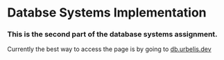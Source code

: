 # Databse Systems Implementation

### This is the second part of the database systems assignment.

Currently the best way to access the page is by going to [db.urbelis.dev](https://db.urbelis.dev)
